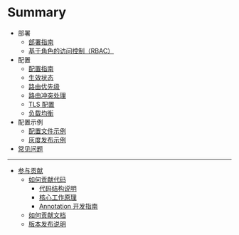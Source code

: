 # Summary

[comment]: <> "For user"
* 部署
    * [部署指南](deployment.md)
    * [基于角色的访问控制（RBAC）](rbac.md)
* 配置
    * [配置指南](ingress/basic.md)
    * [生效状态](ingress/validate-state.md)
    * [路由优先级](ingress/priority.md)
    * [路由冲突处理](ingress/conflict.md)
    * [TLS 配置](ingress/tls.md)
    * [负载均衡](ingress/load-balance.md)
* 配置示例
    * [配置文件示例](example/example.md)
    * [灰度发布示例](example/canary-release.md)
* [常见问题](FAQ/FAQ.md)
---

[comment]: <> "For developer"
* [参与贡献](contribute/how-to-contribute.md)
    * [如何贡献代码](contribute/contribute-codes.md)
      * [代码结构说明](development/source-code-layout.md)
      * [核心工作原理](development/core-logic.md)
      * [Annotation 开发指南](development/annotation-implement-guide.md)
    * [如何贡献文档](contribute/contribute-documents.md)
    * [版本发布说明](https://www.bfe-networks.net/zh_cn/development/release_regulation/)

